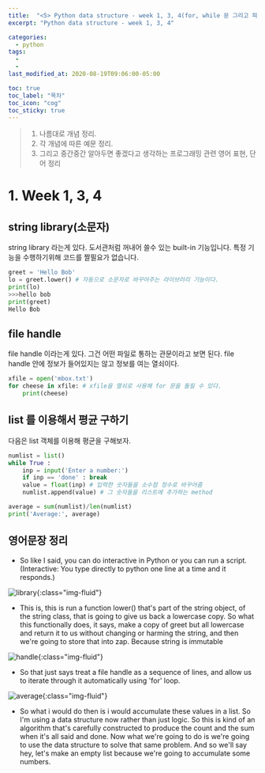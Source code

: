 ```yaml
---
title:  "<5> Python data structure - week 1, 3, 4(for, while 문 그리고 파이썬의 기본 개념)"
excerpt: "Python data structure - week 1, 3, 4"

categories:
  - python
tags:
  -
  - 
last_modified_at: 2020-08-19T09:06:00-05:00

toc: true
toc_label: "목차"
toc_icon: "cog"
toc_sticky: true
---
```


> 1. 나름대로 개념 정리.  
> 2. 각 개념에 따른 예문 정리.  
> 3. 그리고 중간중간 알아두면 좋겠다고 생각하는 프로그래밍 관련 영어 표현, 단어 정리


# 1. Week 1, 3, 4

## string library(소문자)

string library 라는게 있다. 도서관처럼 꺼내어 쓸수 있는 built-in 기능입니다. 특정 기능을 수행하기위해 코드를 짤필요가 없습니다. 


```python
greet = 'Hello Bob'
lo = greet.lower() # 자동으로 소문자로 바꾸어주는 라이브러리 기능이다.
print(lo)
>>>hello bob 
print(greet)
Hello Bob
```

## file handle

file handle 이라는게 있다. 그건 어떤 파일로 통하는 관문이라고 보면 된다. file handle 안에 정보가 들어있지는 않고 정보를 여는 열쇠이다. 

```python
xfile = open('mbox.txt')
for cheese in xfile: # xfile을 열쇠로 사용해 for 문을 돌릴 수 있다.
    print(cheese)
```

## list 를 이용해서 평균 구하기

다음은 list 객체를 이용해 평균을 구해보자. 

```python
numlist = list()
while True :
    inp = input('Enter a number:')
    if inp == 'done' : break
    value = float(inp) # 입력한 숫자들을 소수점 정수로 바꾸어줌
    numlist.append(value) # 그 숫자들을 리스트에 추가하는 method

average = sum(numlist)/len(numlist)
print('Average:', average)
```

## 영어문장 정리

- So like I said, you can do interactive in Python or you can run a script.(Interactive: You type directly to python one line at a time and it responds.)  


![library](https://yeonghunko.github.io/assets/img/coursera-python/library.png){:class="img-fluid"}

- This is, this is run a function lower() that's part of the string object, of the string class, that is going to give us back a lowercase copy. So what this functionally does, it says, make a copy of greet but all lowercase and return it to us without changing or harming the string, and then we're going to store that into zap. Because string is immutable 


![handle](https://yeonghunko.github.io/assets/img/coursera-python/handle.png){:class="img-fluid"}

- So that just says treat a file handle as a sequence of lines, and allow us to iterate through it automatically using 'for' loop. 

![average](https://yeonghunko.github.io/assets/img/coursera-python/average.png){:class="img-fluid"}

- So what i would do then is i would accumulate these values in a list. So I'm using a data structure now rather than just logic. So this is kind of an algorithm that's carefully constructed to produce the count and the sum when it's all said and done.  Now what we're going to do is we're going to use the data structure to solve that same problem. And so we'll say hey, let's make an empty list because we're going to accumulate some numbers.

